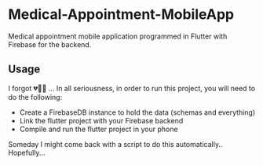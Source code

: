 # Medical-Appointment-MobileApp
Medical appointment mobile application programmed in Flutter with Firebase for the backend.

## Usage
I forgot 💔🥀🥀
... In all seriousness, in order to run this project, you will need to do the following:
- Create a FirebaseDB instance to hold the data (schemas and everything)
- Link the flutter project with your Firebase backend
- Compile and run the flutter project in your phone

Someday I might come back with a script to do this automatically.. Hopefully... 

